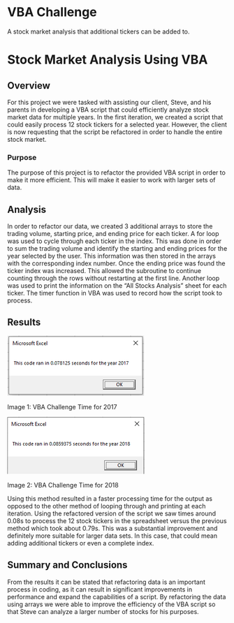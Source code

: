# VBA Challenge
A stock market analysis that additional tickers can be added to.

# Stock Market Analysis Using VBA

## Overview
For this project we were tasked with assisting our client, Steve, and his parents in developing a VBA script that could efficiently analyze stock market data for multiple years. In the first iteration, we created a script that could easily process 12 stock tickers for a selected year. However, the client is now requesting that the script be refactored in order to handle the entire stock market.

### Purpose
The purpose of this project is to refactor the provided VBA script in order to make it more efficient. This will make it easier to work with larger sets of data.

## Analysis
In order to refactor our data, we created 3 additional arrays to store the trading volume, starting price, and ending price for each ticker. A for loop was used to cycle through each ticker in the index. This was done in order to sum the trading volume and identify the starting and ending prices for the year selected by the user. This information was then stored in the arrays with the corresponding index number. Once the ending price was found the ticker index was increased. This allowed the subroutine to continue counting through the rows without restarting at the first line. Another loop was used to print the information on the “All Stocks Analysis” sheet for each ticker. The timer function in VBA was used to record how the script took to process.

## Results
![VBA Challenge Time for 2017](https://github.com/seancary62/VBA_Challenge/blob/main/Resources/VBA_Challenge_2017.PNG?raw=true)

Image 1: VBA Challenge Time for 2017

![VBA Challenge Time for 2018](https://github.com/seancary62/VBA_Challenge/blob/main/Resources/VBA_Challenge_2018.PNG?raw=true)

Image 2: VBA Challenge Time for 2018

Using this method resulted in a faster processing time for the output as opposed to the other method of looping through and printing at each iteration. Using the refactored version of the script we saw times around 0.08s to process the 12 stock tickers in the spreadsheet versus the previous method which took about 0.79s. This was a substantial improvement and definitely more suitable for larger data sets. In this case, that could mean adding additional tickers or even a complete index. 

## Summary and Conclusions
From the results it can be stated that refactoring data is an important process in coding, as it can result in significant improvements in performance and expand the capabilities of a script. By refactoring the data using arrays we were able to improve the efficiency of the VBA script so that Steve can analyze a larger number of stocks for his purposes.

